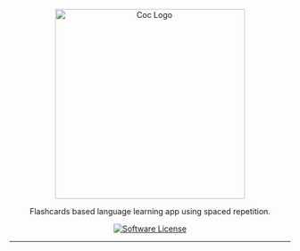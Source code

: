 <p align="center">
  <a href="https://www.vim.org/scripts/script.php?script_id=5779">
    <img alt="Coc Logo" src="https://user-images.githubusercontent.com/16192241/142265550-4df6826c-e4c7-4bca-b3ee-93cb503d10ef.png" width="340" />
  </a>
  <p align="center">Flashcards based language learning app using spaced repetition.</p>
  <p align="center">
    <a href="LICENSE.md"><img alt="Software License" src="https://img.shields.io/badge/License-GPLv3-blue.svg"></a>
  </p>
</p>

---
